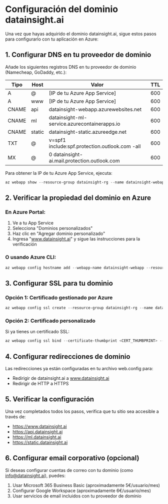 # Configuración del dominio datainsight.ai

Una vez que hayas adquirido el dominio datainsight.ai, sigue estos pasos para configurarlo con tu aplicación en Azure:

## 1. Configurar DNS en tu proveedor de dominio

Añade los siguientes registros DNS en tu proveedor de dominio (Namecheap, GoDaddy, etc.):

| Tipo    | Host     | Valor                                      | TTL      |
|---------|----------|-------------------------------------------|----------|
| A       | @        | [IP de tu Azure App Service]               | 600      |
| A       | www      | [IP de tu Azure App Service]               | 600      |
| CNAME   | api      | datainsight-webapp.azurewebsites.net       | 600      |
| CNAME   | ml       | datainsight-ml-service.azurecontainerapps.io | 600    |
| CNAME   | static   | datainsight-static.azureedge.net           | 600      |
| TXT     | @        | v=spf1 include:spf.protection.outlook.com -all | 600  |
| MX      | @        | 0 datainsight-ai.mail.protection.outlook.com | 600   |

Para obtener la IP de tu Azure App Service, ejecuta:
```powershell
az webapp show --resource-group datainsight-rg --name datainsight-webapp --query outboundIpAddresses --output tsv
```

## 2. Verificar la propiedad del dominio en Azure

### En Azure Portal:
1. Ve a tu App Service
2. Selecciona "Dominios personalizados"
3. Haz clic en "Agregar dominio personalizado"
4. Ingresa "www.datainsight.ai" y sigue las instrucciones para la verificación

### O usando Azure CLI:
```powershell
az webapp config hostname add --webapp-name datainsight-webapp --resource-group datainsight-rg --hostname "www.datainsight.ai"
```

## 3. Configurar SSL para tu dominio

### Opción 1: Certificado gestionado por Azure
```powershell
az webapp config ssl create --resource-group datainsight-rg --name datainsight-webapp --hostname "www.datainsight.ai"
```

### Opción 2: Certificado personalizado
Si ya tienes un certificado SSL:
```powershell
az webapp config ssl bind --certificate-thumbprint <CERT_THUMBPRINT> --ssl-type SNI --name datainsight-webapp --resource-group datainsight-rg
```

## 4. Configurar redirecciones de dominio

Las redirecciones ya están configuradas en tu archivo web.config para:
- Redirigir de datainsight.ai a www.datainsight.ai
- Redirigir de HTTP a HTTPS

## 5. Verificar la configuración

Una vez completados todos los pasos, verifica que tu sitio sea accesible a través de:
- https://www.datainsight.ai
- https://api.datainsight.ai
- https://ml.datainsight.ai
- https://static.datainsight.ai

## 6. Configurar email corporativo (opcional)

Si deseas configurar cuentas de correo con tu dominio (como info@datainsight.ai), puedes:
1. Usar Microsoft 365 Business Basic (aproximadamente 5€/usuario/mes)
2. Configurar Google Workspace (aproximadamente 6€/usuario/mes)
3. Usar servicios de email incluidos con tu proveedor de dominio
